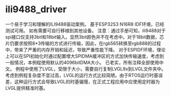 # ili9488_driver
一个易于学习和理解的ILI9488驱动案例。
基于ESP32S3 N16R8 IDF环境，已经测试可用。
如有需要可自行移植到其他设备。
注意：通过手册可知，ili9488对于spi接口仅支持3bit和18bit输入。显然3bit颜色并不在考虑中。对于18bit数据，芯片仍要求按照8*3传输的方式进行传输，因此，在rgb565转换至rgb888的过程中，带来了严重的内存开销和延迟，导致严重性能下降。
对于ESPIDF环境，理论上可以在SPI初始化时通过配置增大SPIDMA缓冲区的方式加快传输速度，考虑到一般情况，本例程使用默认的4096bitDMA大小。
已老实，所有注释全部使用中文。
例程中使用了LVGL，受限于大小，需要自行复制LVGL9x到LVGL文件夹中。
考虑到例程复杂度不宜过高，LVGL的运行方式比较简陋。由于RTOS运行时基误差，这种运行方式会导致LVGL的时基偏慢，在正式工程应用中应使用定时器为LVGL提供精准时基。
